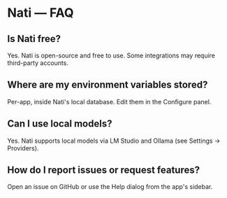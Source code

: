 # Nati — FAQ

## Is Nati free?
Yes. Nati is open-source and free to use. Some integrations may require third-party accounts.

## Where are my environment variables stored?
Per-app, inside Nati's local database. Edit them in the Configure panel.

## Can I use local models?
Yes. Nati supports local models via LM Studio and Ollama (see Settings → Providers).

## How do I report issues or request features?
Open an issue on GitHub or use the Help dialog from the app's sidebar.

